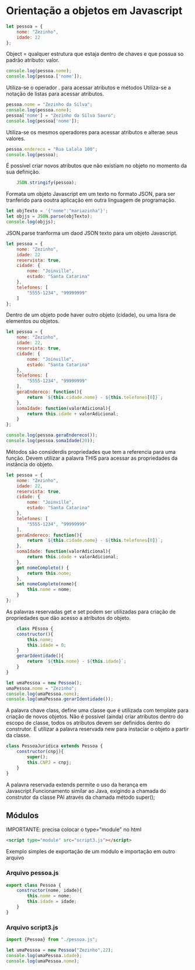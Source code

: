 # Orientação a objetos em Javascript

```javascript
let pessoa = {
    nome: "Zezinho",
    idade: 22
};
``` 

Object = qualquer estrutura que estaja dentro de chaves e que possua so padrão atributo: valor. 

```javascript
console.log(pessoa.nome);
console.log(pessoa.['nome']);
```
Utiliza-se o operador . para acessar atributos e métodos
Utiliza-se a notação de listas para acessar atributos.

```javascript
pessoa.nome = "Zezinho da Silva";
console.log(pessoa.nome);
pessoa['nome'] = "Zezinho da Silva Sauro";
console.log(pessoa['nome']);
```
Utiliza-se os mesmos operadores para acessar atributos e alterae seus valores.

```javascript
pessoa.endereco = "Rua Lalala 100";
console.log(pessoa);
```
É possível criar novos atributos que não existiam no objeto no momento da sua definição.

```javascript
    JSON.stringify(pessoa);
```
Formata um objeto Javascript em um texto no formato JSON, para ser tranferido para ooutra aplicação em outra linguagem de programação.

```javascript
let objTexto = '{"nome":"mariazinha"}';
let objjs = JSON.parse(objTexto);
console.log(objjs);
```
JSON.parse tranforma um daod JSON texto para um objeto Javascript.

```javascript
let pessoa = {
    nome: "Zezinho",
    idade: 22
    reservista: true,
    cidade: {
        nome: "Joinville",
        estado: "Santa Catarina"
    },
    telefones: [
        "5555-1234", "99999999"
    ]
};
``` 

Dentro de um objeto pode haver outro objeto (cidade), ou uma lisra de elementos ou objetos.

```javascript
let pessoa = {
    nome: "Zezinho",
    idade: 22,
    reservista: true,
    cidade: {
        nome: "Joinville",
        estado: "Santa Catarina"
    },
    telefones: [
        "5555-1234", "99999999"
    ],
    geraEndereco: function(){
        return `${this.cidade.nome} - ${this.telefones[0]}`;
    },
    somaIdade: function(valorAdicional){
        return this.idade + valorAdicional;
    }
};

console.log(pessoa.geraEndereco());
console.log(pessoa.somaIdade(20));
```
Métodos são considerdis propriedades que tem a referencia para uma função. Devem utilizar a palavra THIS para acessar as  propriedades da instância do objeto.

```javascript
let pessoa = {
    nome: "Zezinho",
    idade: 22,
    reservista: true,
    cidade: {
        nome: "Joinville",
        estado: "Santa Catarina"
    },
    telefones: [
        "5555-1234", "99999999"
    ],
    geraEndereco: function(){
        return `${this.cidade.nome} - ${this.telefones[0]}`;
    },
    somaIdade: function(valorAdicional){
        return this.idade + valorAdicional;
    },
    get nomeCompleto() {
        return this.nome;
    },
    set nomeCompleto(nome){
        this.nome = nome;
    }
};
```
As palavras reservadas get e set podem ser utilizadas para criação de propriedades que dão acesso a atributos do objeto.

```javascript
    class PEssoa {
    constructor(){
        this.nome;
        this.idade = 0;
    }
    gerarIdentidade(){
        return `${this.nome} - ${this.idade}`;
    }
}

let umaPessoa = new Pessoa();
umaPessoa.nome = "Zezinho";
console.log(umaPessoa.nome);
console.log(umaPessoa.gerarIdentidade());
```
A palavra chave class, define uma classe que é utilizada com template para criação de novos objetos. Não é possível (ainda) criar atributos dentro do escopo de classe, todos os atributos devem ser definidos dentro do construtor. E utilizar a palavra reservada new para instaciar o objeto a partir da classe.

```javascript
class PessoaJuridica extends Pessoa {
    constructor(cnpj){
        super();
        this.CNPJ = cnpj;
    }
}
```
A palavra reservada extends permite o uso da herança em Javascript.Funcionamento similar ao Java, exigindo a chamada do construtor da classe PAI através da chamada método super();


## Módulos 

IMPORTANTE: precisa colocar o type="module" no html
```html
<script type="module" src="script3.js"></script>
```
Exemplo simples de exportação de um módulo e importação em outro arquivo
### Arquivo pessoa.js
```javascript
export class Pessoa {
    constructor(nome, idade){
        this.nome = nome;
        this.idade = idade;
    }
}
```

### Arquivo script3.js
```javascript
import {Pessoa} from "./pessoa.js";

let umaPessoa = new Pessoa("Zezinho",22);
console.log(umaPessoa.idade);
console.log(umaPessoa.nome); 
```




